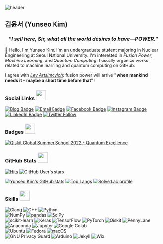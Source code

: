 ![header](https://capsule-render.vercel.app/api?type=waving&height=200&text=Yunseo%20Kim!&fontAlign=65&fontAlignY=40&color=gradient&desc=Hello,%20I%20am%20&descAlign=25&descAlignY=40&descSize=50)

## 김윤서 (Yunseo Kim)

<h3 align="center"><em>"I sell here, Sir, what all the world desires to have—POWER."</em></h3>

👋 Hello, I'm Yunseo Kim. I'm an undergraduate student majoring in Nuclear Engineering at Seoul National University. I'm interested in *Fusion Power*, *Machine Learning*, and *Quantum Computing*. I usually organize works related to machine learning and quantum computing on GitHub.

I agree with *[Lev Artsimovich](https://en.wikipedia.org/wiki/Lev_Artsimovich)*: fusion power will arrive **"when mankind needs it – maybe a short time before that"**!

### Social Links <img src = "https://media.giphy.com/media/pLo39nQ9yGahnDFbay/giphy.gif" width=32>

[![Blog Badge](https://img.shields.io/badge/-Blog-3884FF?style=flat-square&logo=Gitbook&logoColor=white&link=https://yunseo-qleap.github.io)](https://yunseo-qleap.github.io)
[![Email Badge](https://img.shields.io/badge/-Email-8B89CC?style=flat-square&logo=Mail.Ru&logoColor=white&link=mailto:contact@yunseo.me)](mailto:contact@yunseo.me)
[![Facebook Badge](https://img.shields.io/badge/-Facebook-1877F2?style=flat-square&logo=facebook&logoColor=white&link=https://www.facebook.com/yunseo.qleap/)](https://www.facebook.com/yunseo.qleap/)
[![Instagram Badge](https://img.shields.io/badge/-Instagram-E4405F?style=flat-square&logo=instagram&logoColor=white&link=https://www.instagram.com/yunseo.qleap/)](https://www.instagram.com/yunseo.qleap/)
[![LinkedIn Badge](https://img.shields.io/badge/-LinkedIn-0A66C2?style=flat-square&logo=linkedin&logoColor=white&link=https://www.linkedin.com/in/yunseo-kim/)](https://www.linkedin.com/in/yunseo-kim/)
[![Twitter Follow](https://img.shields.io/twitter/follow/yunseo_qleap?color=%231DA1F2&label=%40yunseo_qleap&logo=Twitter&style=flat-square)](https://twitter.com/yunseo_qleap)

### Badges <img src = "https://media.giphy.com/media/oUhQb6SSMXEDnvBnbJ/giphy.gif" width=32>
<!--START_SECTION:badges-->
[![Qiskit Global Summer School 2022 - Quantum Excellence](https://images.credly.com/size/150x150/images/e3d55ead-2e2a-4ed9-916b-db890b307583/image.png)](http://www.credly.com/badges/89bbe1e6-a2a5-4ad9-b10a-d831db033b0b "Qiskit Global Summer School 2022 - Quantum Excellence")
<!--END_SECTION:badges-->

### GitHub Stats <img src = "https://media.giphy.com/media/KzJkzjggfGN5Py6nkT/giphy.gif" width=32>
[![Hits](https://hits.seeyoufarm.com/api/count/incr/badge.svg?url=https%3A%2F%2Fgithub.com%2Fyunseo-qleap&edge_flat=true)](https://hits.seeyoufarm.com)
![GitHub User's stars](https://img.shields.io/github/stars/yunseo-qleap?affiliations=OWNER%2CCOLLABORATOR&label=GitHub%20stars&logo=GitHub&style=flat-square)

[![Yunseo Kim's GitHub stats](https://github-readme-stats.vercel.app/api?username=yunseo-qleap&show_icons=true&include_all_commits=true&disable_animations=false&count_private=true)](https://github.com/anuraghazra/github-readme-stats)
[![Top Langs](https://github-readme-stats.vercel.app/api/top-langs/?username=yunseo-qleap&hide=jupyter%20notebook&layout=compact)](https://github.com/anuraghazra/github-readme-stats)
[![Solved.ac profile](http://mazassumnida.wtf/api/v2/generate_badge?boj=yunseo47)](https://solved.ac/yunseo47)

### Skills <img src = "https://media2.giphy.com/media/QssGEmpkyEOhBCb7e1/giphy.gif?cid=ecf05e47a0n3gi1bfqntqmob8g9aid1oyj2wr3ds3mg700bl&rid=giphy.gif" width="32">

![Clang](https://img.shields.io/badge/-C-A8B9CC?style=flat-square&logo=C&logoColor=white)
![C++](https://img.shields.io/badge/-C%2B%2B-00599C?style=flat-square&logo=C%2B%2B&logoColor=white)
![Python](https://img.shields.io/badge/-Python-3776AB?style=flat-square&logo=Python&logoColor=white)  
![NumPy](https://img.shields.io/badge/-NumPy-013243?style=flat-square&logo=numpy&logoColor=white)
![pandas](https://img.shields.io/badge/-pandas-150458?style=flat-square&logo=pandas&logoColor=white)
![SciPy](https://img.shields.io/badge/-SciPy-8CAAE6?style=flat-square&logo=scipy&logoColor=white)  
![scikit-learn](https://img.shields.io/badge/-scikit--learn-F7931E?style=flat-square&logo=scikitlearn&logoColor=white)
![Keras](https://img.shields.io/badge/-Keras-D00000?style=flat-square&logo=Keras&logoColor=white)
![TensorFlow](https://img.shields.io/badge/-TensorFlow-FF6F00?style=flat-square&logo=tensorflow&logoColor=white)
![PyTorch](https://img.shields.io/badge/-PyTorch-EE4C2C?style=flat-square&logo=pytorch&logoColor=white)
![Qiskit](https://img.shields.io/badge/-Qiskit-6929C4?style=flat-square&logo=qiskit&logoColor=white)
![PennyLane](https://img.shields.io/badge/-PennyLane-2c7c7f?style=flat-square)  
![Anaconda](https://img.shields.io/badge/-Anaconda-44A833?style=flat-square&logo=anaconda&logoColor=white)
![Jupyter](https://img.shields.io/badge/-Jupyter-F37626?style=flat-square&logo=Jupyter&logoColor=white)
![Google Colab](https://img.shields.io/badge/-Google%20Colab-F9AB00?style=flat-square&logo=Google%20Colab&logoColor=white)  
![Ubuntu](https://img.shields.io/badge/-Ubuntu-E95420?style=flat-square&logo=ubuntu&logoColor=white)
![Fedora](https://img.shields.io/badge/-Fedora-51A2DA?style=flat-square&logo=fedora&logoColor=white)
![macOS](https://img.shields.io/badge/-macOS-000000?style=flat-square&logo=Apple&logoColor=white)  
![GNU Privacy Guard](https://img.shields.io/badge/-GNU%20Privacy%20Guard-0093DD?style=flat-square&logo=gnuprivacyguard&logoColor=white)
![Arduino](https://img.shields.io/badge/-Arduino-00979D?style=flat-square&logo=arduino&logoColor=white)
![Jekyll](https://img.shields.io/badge/-Jekyll-CC0000?style=flat-square&logo=jekyll&logoColor=white)
![Wix](https://img.shields.io/badge/-Wix-0C6EFC?style=flat-square&logo=wix&logoColor=white)
